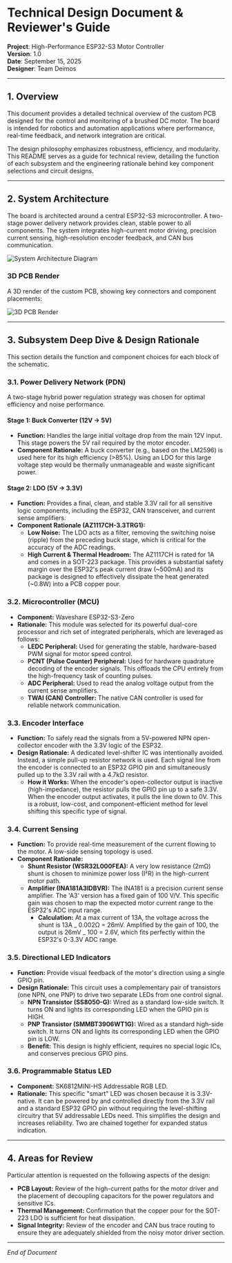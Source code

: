 <!-- @format -->

# Technical Design Document & Reviewer's Guide

**Project**: High-Performance ESP32-S3 Motor Controller  
**Version**: 1.0  
**Date**: September 15, 2025  
**Designer**: Team Deimos

---

## 1. Overview

This document provides a detailed technical overview of the custom PCB designed for the control and monitoring of a brushed DC motor. The board is intended for robotics and automation applications where performance, real-time feedback, and network integration are critical.

The design philosophy emphasizes robustness, efficiency, and modularity. This README serves as a guide for technical review, detailing the function of each subsystem and the engineering rationale behind key component selections and circuit designs.

---

## 2. System Architecture

The board is architected around a central ESP32-S3 microcontroller. A two-stage power delivery network provides clean, stable power to all components. The system integrates high-current motor driving, precision current sensing, high-resolution encoder feedback, and CAN bus communication.

![System Architecture Diagram](./attachments/Mermaid%20Chart%20-%20Create%20complex,%20visual%20diagrams%20with%20text.%20A%20smarter%20way%20of%20creating%20diagrams.-2025-09-15-123648.svg)

### 3D PCB Render

A 3D render of the custom PCB, showing key connectors and component placements:

![3D PCB Render](./attachments/3d_pcb.jpg)

---

## 3. Subsystem Deep Dive & Design Rationale

This section details the function and component choices for each block of the schematic.

### 3.1. Power Delivery Network (PDN)

A two-stage hybrid power regulation strategy was chosen for optimal efficiency and noise performance.

#### Stage 1: Buck Converter (12V → 5V)

- **Function:** Handles the large initial voltage drop from the main 12V input. This stage powers the 5V rail required by the motor encoder.
- **Component Rationale:** A buck converter (e.g., based on the LM2596) is used here for its high efficiency (>85%). Using an LDO for this large voltage step would be thermally unmanageable and waste significant power.

#### Stage 2: LDO (5V → 3.3V)

- **Function:** Provides a final, clean, and stable 3.3V rail for all sensitive logic components, including the ESP32, CAN transceiver, and current sense amplifiers.
- **Component Rationale (AZ1117CH-3.3TRG1):**
  - **Low Noise:** The LDO acts as a filter, removing the switching noise (ripple) from the preceding buck stage, which is critical for the accuracy of the ADC readings.
  - **High Current & Thermal Headroom:** The AZ1117CH is rated for 1A and comes in a SOT-223 package. This provides a substantial safety margin over the ESP32's peak current draw (~500mA) and its package is designed to effectively dissipate the heat generated (~0.8W) into a PCB copper pour.

### 3.2. Microcontroller (MCU)

- **Component:** Waveshare ESP32-S3-Zero
- **Rationale:** This module was selected for its powerful dual-core processor and rich set of integrated peripherals, which are leveraged as follows:
  - **LEDC Peripheral:** Used for generating the stable, hardware-based PWM signal for motor speed control.
  - **PCNT (Pulse Counter) Peripheral:** Used for hardware quadrature decoding of the encoder signals. This offloads the CPU entirely from the high-frequency task of counting pulses.
  - **ADC Peripheral:** Used to read the analog voltage output from the current sense amplifiers.
  - **TWAI (CAN) Controller:** The native CAN controller is used for reliable network communication.

### 3.3. Encoder Interface

- **Function:** To safely read the signals from a 5V-powered NPN open-collector encoder with the 3.3V logic of the ESP32.
- **Design Rationale:** A dedicated level-shifter IC was intentionally avoided. Instead, a simple pull-up resistor network is used. Each signal line from the encoder is connected to an ESP32 GPIO pin and simultaneously pulled up to the 3.3V rail with a 4.7kΩ resistor.
  - **How it Works:** When the encoder's open-collector output is inactive (high-impedance), the resistor pulls the GPIO pin up to a safe 3.3V. When the encoder output activates, it pulls the line down to 0V. This is a robust, low-cost, and component-efficient method for level shifting this specific type of signal.

### 3.4. Current Sensing

- **Function:** To provide real-time measurement of the current flowing to the motor. A low-side sensing topology is used.
- **Component Rationale:**
  - **Shunt Resistor (WSR32L000FEA):** A very low resistance (2mΩ) shunt is chosen to minimize power loss (I²R) in the high-current motor path.
  - **Amplifier (INA181A3IDBVR):** The INA181 is a precision current sense amplifier. The 'A3' version has a fixed gain of 100 V/V. This specific gain was chosen to map the expected motor current range to the ESP32's ADC input range.
    - **Calculation:** At a max current of 13A, the voltage across the shunt is 13A _ 0.002Ω = 26mV. Amplified by the gain of 100, the output is 26mV _ 100 = 2.6V, which fits perfectly within the ESP32's 0-3.3V ADC range.

### 3.5. Directional LED Indicators

- **Function:** Provide visual feedback of the motor's direction using a single GPIO pin.
- **Design Rationale:** This circuit uses a complementary pair of transistors (one NPN, one PNP) to drive two separate LEDs from one control signal.
  - **NPN Transistor (SS8050-G):** Wired as a standard low-side switch. It turns ON and lights its corresponding LED when the GPIO pin is HIGH.
  - **PNP Transistor (SMMBT3906WT1G):** Wired as a standard high-side switch. It turns ON and lights its corresponding LED when the GPIO pin is LOW.
  - **Benefit:** This design is highly efficient, requires no special logic ICs, and conserves precious GPIO pins.

### 3.6. Programmable Status LED

- **Component:** SK6812MINI-HS Addressable RGB LED.
- **Rationale:** This specific "smart" LED was chosen because it is 3.3V-native. It can be powered by and controlled directly from the 3.3V rail and a standard ESP32 GPIO pin without requiring the level-shifting circuitry that 5V addressable LEDs need. This simplifies the design and increases reliability. Two are chained together for expanded status indication.

---

## 4. Areas for Review

Particular attention is requested on the following aspects of the design:

- **PCB Layout:** Review of the high-current paths for the motor driver and the placement of decoupling capacitors for the power regulators and sensitive ICs.
- **Thermal Management:** Confirmation that the copper pour for the SOT-223 LDO is sufficient for heat dissipation.
- **Signal Integrity:** Review of the encoder and CAN bus trace routing to ensure they are adequately shielded from the noisy motor driver section.

---

_End of Document_
